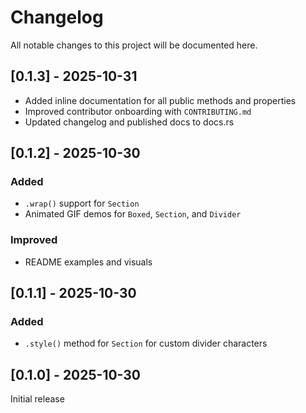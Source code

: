 # Changelog

All notable changes to this project will be documented here.

## [0.1.3] - 2025-10-31

- Added inline documentation for all public methods and properties
- Improved contributor onboarding with `CONTRIBUTING.md`
- Updated changelog and published docs to docs.rs

## [0.1.2] - 2025-10-30
### Added
- `.wrap()` support for `Section`
- Animated GIF demos for `Boxed`, `Section`, and `Divider`

### Improved
- README examples and visuals

## [0.1.1] - 2025-10-30
### Added
- `.style()` method for `Section` for custom divider characters

## [0.1.0] - 2025-10-30
Initial release
